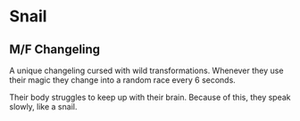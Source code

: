 # Snail
## M/F Changeling
A unique changeling cursed with wild transformations. Whenever they use their magic they change into a random race every 6 seconds.

Their body struggles to keep up with their brain. Because of this, they speak slowly, like a snail.